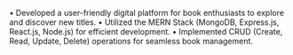 • Developed a user-friendly digital platform for book enthusiasts to explore and discover new titles.
• Utilized the MERN Stack (MongoDB, Express.js, React.js, Node.js) for efficient development.
• Implemented CRUD (Create, Read, Update, Delete) operations for seamless book management.
